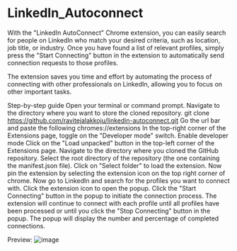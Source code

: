 # LinkedIn_Autoconnect
With the "LinkedIn AutoConnect" Chrome extension, you can easily search for people on LinkedIn who match your desired criteria, such as location, job title, or industry. Once you have found a list of relevant profiles, simply press the "Start Connecting" button in the extension to automatically send connection requests to those profiles.

The extension saves you time and effort by automating the process of connecting with other professionals on LinkedIn, allowing you to focus on other important tasks.

Step-by-step guide
Open your terminal or command prompt.
Navigate to the directory where you want to store the cloned repository.
git clone https://github.com/ravitejalakkoju/linkedin-autoconnect.git
Go the url bar and paste the following
chromes://extensions
In the top-right corner of the Extensions page, toggle on the "Developer mode" switch. Enable developer mode
Click on the "Load unpacked" button in the top-left corner of the Extensions page.
Navigate to the directory where you cloned the GitHub repository.
Select the root directory of the repository (the one containing the manifest.json file).
Click on "Select folder" to load the extension.
Now pin the extension by selecting the extension icon on the top right corner of chrome.
Now go to LinkedIn and search for the profiles you want to connect with.
Click the extension icon to open the popup.
Click the "Start Connecting" button in the popup to initiate the connection process.
The extension will continue to connect with each profile until all profiles have been processed or until you click the "Stop Connecting" button in the popup.
The popup will display the number and percentage of completed connections.

Preview:
![image](https://github.com/user-attachments/assets/24bac2b8-bbcb-4619-bf2b-284f9a74b1f9)

